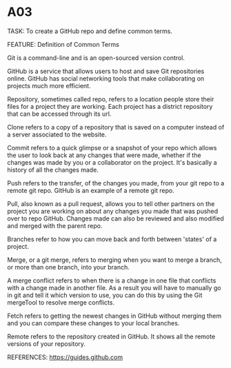 # A03
TASK: 
To create a GitHub repo and define common terms.

FEATURE: 
Definition of Common Terms

Git is a command-line and is an open-sourced version control.

GitHub is a service that allows users to host and save  Git repositories online. GitHub has social networking tools that make collaborating on projects much more efficient.

 Repository, sometimes called  repo, refers to a location people store their files for a project they are working.   Each project has a district repository that can be accessed through its url.

Clone  refers to a copy of a repository that is saved on a computer instead of a server associated to the website.

Commit refers to a quick glimpse or a snapshot of your repo which allows the user to look back at any changes that were made, whether if the changes was made by you or a collaborator on the project.  It's basically a history of all the changes made.

Push refers to the transfer, of the changes you made, from your git repo to a remote git repo.  GitHub is an example of a remote git repo.

Pull, also known as a pull request, allows you to tell other partners on the project you are working on about any changes you made that was pushed over to repo GitHub.
Changes made can also be reviewed and also modified and merged with the parent repo. 

Branches refer to how you can move back and forth between 'states' of a project.

Merge, or a git merge, refers to merging when you want to merge a branch, or more than one branch, into your branch.

A merge conflict refers to when there is a change in one file that conflicts with a change made in another file.   As a result you will have to manually go in git and tell it which version to use, you can do this by using the Git mergeTool to resolve merge conflicts.

Fetch refers to getting the newest changes in GitHub without merging them and you can compare these changes to your local branches.

Remote refers to the repository created in GitHub.  It shows all the remote versions of your repository.

REFERENCES:
https://guides.github.com

